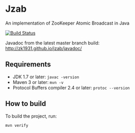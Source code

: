 Jzab
=======

An implementation of ZooKeeper Atomic Broadcast in Java

[![Build Status](https://travis-ci.org/zk1931/jzab.svg?branch=master)](https://travis-ci.org/zk1931/jzab)

Javadoc from the latest master branch build: http://zk1931.github.io/jzab/javadoc/

Requirements
------------
 - JDK 1.7 or later: `javac -version`
 - Maven 3 or later: `mvn -v`
 - Protocol Buffers compiler 2.4 or later: `protoc --version`

How to build
------------

To build the project, run:

    mvn verify
